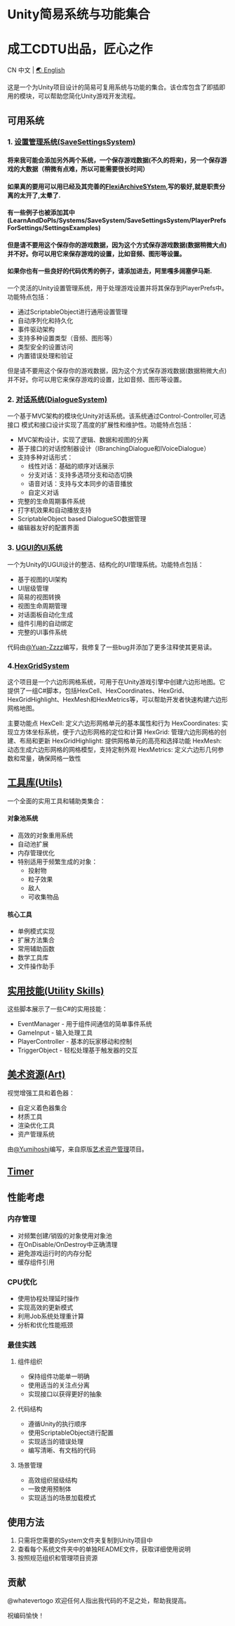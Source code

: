 # Unity简易系统与功能集合

# 成工CDTU出品，匠心之作

CN 中文 | [🌏 English](README.md)

这是一个为Unity项目设计的简易可复用系统与功能的集合。该仓库包含了即插即用的模块，可以帮助您简化Unity游戏开发流程。

## 可用系统

### 1. [设置管理系统(SaveSettingsSystem)](LearnAndDoPls/Systems/SaveSystem/SaveSettingsSystem/SaveSettingsSystemByPlayerPrefs/README.CN.md)

#### 将来我可能会添加另外两个系统，一个保存游戏数据(不久的将来)，另一个保存游戏的大数据（稍微有点难，所以可能需要很长时间）

#### 如果真的要用可以用已经及其完善的[FlexiArchiveSYstem](https://github.com/wenen-creator/FlexiArchiveSystem),写的极好,就是职责分离的太开了,太晕了.

#### 有一些例子也被添加其中(LearnAndDoPls/Systems/SaveSystem/SaveSettingsSystem/PlayerPrefsForSettings/SettingsExamples)

#### 但是请不要用这个保存你的游戏数据，因为这个方式保存游戏数据(数据稍微大点)并不好。你可以用它来保存游戏的设置，比如音频、图形等设置。

#### 如果你也有一些良好的代码优秀的例子，请添加进去，阿里嘎多阔塞伊马斯.

一个灵活的Unity设置管理系统，用于处理游戏设置并将其保存到PlayerPrefs中。功能特点包括：

- 通过ScriptableObject进行通用设置管理
- 自动序列化和持久化
- 事件驱动架构
- 支持多种设置类型（音频、图形等）
- 类型安全的设置访问
- 内置错误处理和验证

但是请不要用这个保存你的游戏数据，因为这个方式保存游戏数据(数据稍微大点)并不好。你可以用它来保存游戏的设置，比如音频、图形等设置。

### 2. [对话系统(DialogueSystem)](LearnAndDoPls/Systems/DialogueSystem/README.CN_DialogueSystem.md)

一个基于MVC架构的模块化Unity对话系统。该系统通过Control-Controller,可选接口 模式和接口设计实现了高度的扩展性和维护性。功能特点包括：

- MVC架构设计，实现了逻辑、数据和视图的分离
- 基于接口的对话控制器设计（IBranchingDialogue和IVoiceDialogue）
- 支持多种对话形式：
  - 线性对话：基础的顺序对话展示
  - 分支对话：支持多选项分支和动态切换
  - 语音对话：支持与文本同步的语音播放
  - 自定义对话
- 完整的生命周期事件系统
- 打字机效果和自动播放支持
- ScriptableObject based DialogueSO数据管理
- 编辑器友好的配置界面

### 3. [UGUI的UI系统](LearnAndDoPls/Systems/UI-System-for-UGUI/README.md)

一个为Unity的UGUI设计的整洁、结构化的UI管理系统。功能特点包括：

- 基于视图的UI架构
- UI层级管理
- 简易的视图转换
- 视图生命周期管理
- 对话面板自动化生成
- 组件引用的自动绑定
- 完整的UI事件系统

代码由[@Yuan-Zzzz](https://github.com/Yuan-Zzzz)编写，我修复了一些bug并添加了更多注释使其更易读。

### 4.[HexGridSystem](https://github.com/whatevertogo/HexGridSystem)

这个项目是一个六边形网格系统，可用于在Unity游戏引擎中创建六边形地图。它提供了一组C#脚本，包括HexCell、HexCoordinates、HexGrid、HexGridHighlight、HexMesh和HexMetrics等，可以帮助开发者快速构建六边形网格地图。

主要功能点
HexCell: 定义六边形网格单元的基本属性和行为
HexCoordinates: 实现立方体坐标系统，便于六边形网格的定位和计算
HexGrid: 管理六边形网格的创建、布局和更新
HexGridHighlight: 提供网格单元的高亮和选择功能
HexMesh: 动态生成六边形网格的网格模型，支持定制外观
HexMetrics: 定义六边形几何参数和常量，确保网格一致性

## [工具库(Utils)](LearnAndDoPls/Utils/README.zh-CN_Utils.md)

一个全面的实用工具和辅助类集合：

#### 对象池系统
- 高效的对象重用系统
- 自动池扩展
- 内存管理优化
- 特别适用于频繁生成的对象：
  - 投射物
  - 粒子效果
  - 敌人
  - 可收集物品

#### 核心工具

- 单例模式实现
- 扩展方法集合
- 常用辅助函数
- 数学工具库
- 文件操作助手

## [实用技能(Utility Skills)](LearnAndDoPls/SomeSkills/README.CN_SomeSkills.md)

这些脚本展示了一些C#的实用技能：

- EventManager - 用于组件间通信的简单事件系统
- GameInput - 输入处理工具
- PlayerController - 基本的玩家移动和控制
- TriggerObject - 轻松处理基于触发器的交互

## [美术资源(Art)](Art/README.CN_Art.md)

视觉增强工具和着色器：

- 自定义着色器集合
- 材质工具
- 渲染优化工具
- 资产管理系统

由[@Yumihoshi](https://github.com/Yumihoshi)编写，来自原版[艺术资产管理](https://github.com/Yumihoshi/Art-Asset-Management)项目。

## [Timer](https://github.com/whatevertogo/Timer)


## 性能考虑

### 内存管理

- 对频繁创建/销毁的对象使用对象池
- 在OnDisable/OnDestroy中正确清理
- 避免游戏运行时的内存分配
- 缓存组件引用

### CPU优化

- 使用协程处理延时操作
- 实现高效的更新模式
- 利用Job系统处理重计算
- 分析和优化性能瓶颈

### 最佳实践

1. 组件组织
   - 保持组件功能单一明确
   - 使用适当的关注点分离
   - 实现接口以获得更好的抽象

2. 代码结构
   - 遵循Unity的执行顺序
   - 使用ScriptableObject进行配置
   - 实现适当的错误处理
   - 编写清晰、有文档的代码

3. 场景管理
   - 高效组织层级结构
   - 一致使用预制体
   - 实现适当的场景加载模式


## 使用方法

1. 只需将您需要的System文件夹复制到Unity项目中
2. 查看每个系统文件夹中的单独README文件，获取详细使用说明
3. 按照规范组织和管理项目资源

## 贡献

@whatevertogo 欢迎任何人指出我代码的不足之处，帮助我提高。

祝编码愉快！
